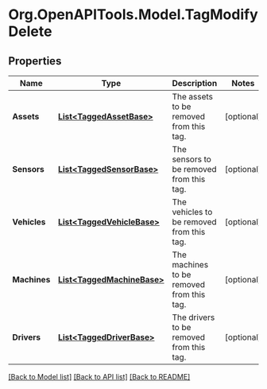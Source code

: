 # Org.OpenAPITools.Model.TagModifyDelete
## Properties

Name | Type | Description | Notes
------------ | ------------- | ------------- | -------------
**Assets** | [**List&lt;TaggedAssetBase&gt;**](TaggedAssetBase.md) | The assets to be removed from this tag. | [optional] 
**Sensors** | [**List&lt;TaggedSensorBase&gt;**](TaggedSensorBase.md) | The sensors to be removed from this tag. | [optional] 
**Vehicles** | [**List&lt;TaggedVehicleBase&gt;**](TaggedVehicleBase.md) | The vehicles to be removed from this tag. | [optional] 
**Machines** | [**List&lt;TaggedMachineBase&gt;**](TaggedMachineBase.md) | The machines to be removed from this tag. | [optional] 
**Drivers** | [**List&lt;TaggedDriverBase&gt;**](TaggedDriverBase.md) | The drivers to be removed from this tag. | [optional] 

[[Back to Model list]](../README.md#documentation-for-models) [[Back to API list]](../README.md#documentation-for-api-endpoints) [[Back to README]](../README.md)

